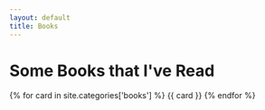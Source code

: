 ```yaml
---
layout: default
title: Books
---
```


# Some Books that I've Read

<div class="cardContainer">
{% for card in site.categories['books'] %}
    {{ card }}
{% endfor %}
</div>
